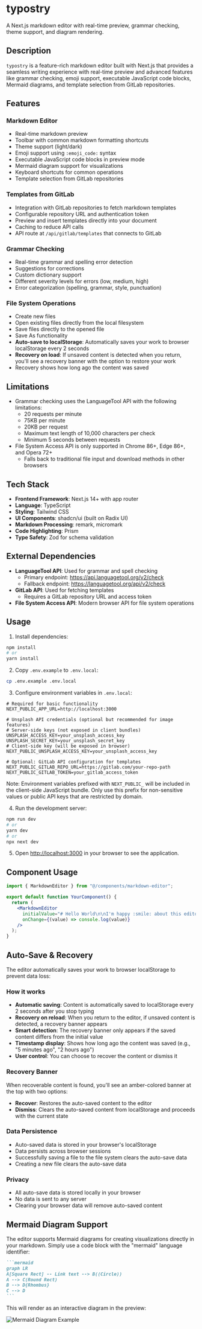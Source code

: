 # typostry

A Next.js markdown editor with real-time preview, grammar checking, theme support, and diagram rendering.

## Description

`typostry` is a feature-rich markdown editor built with Next.js that provides a seamless writing experience with real-time preview and advanced features like grammar checking, emoji support, executable JavaScript code blocks, Mermaid diagrams, and template selection from GitLab repositories.

## Features

### Markdown Editor
- Real-time markdown preview
- Toolbar with common markdown formatting shortcuts
- Theme support (light/dark)
- Emoji support using `:emoji_code:` syntax
- Executable JavaScript code blocks in preview mode
- Mermaid diagram support for visualizations
- Keyboard shortcuts for common operations
- Template selection from GitLab repositories

### Templates from GitLab
- Integration with GitLab repositories to fetch markdown templates
- Configurable repository URL and authentication token
- Preview and insert templates directly into your document
- Caching to reduce API calls
- API route at `/api/gitlab/templates` that connects to GitLab

### Grammar Checking
- Real-time grammar and spelling error detection
- Suggestions for corrections
- Custom dictionary support
- Different severity levels for errors (low, medium, high)
- Error categorization (spelling, grammar, style, punctuation)

### File System Operations
- Create new files
- Open existing files directly from the local filesystem
- Save files directly to the opened file
- Save As functionality
- **Auto-save to localStorage**: Automatically saves your work to browser localStorage every 2 seconds
- **Recovery on load**: If unsaved content is detected when you return, you'll see a recovery banner with the option to restore your work
- Recovery shows how long ago the content was saved

## Limitations

- Grammar checking uses the LanguageTool API with the following limitations:
  - 20 requests per minute
  - 75KB per minute
  - 20KB per request
  - Maximum text length of 10,000 characters per check
  - Minimum 5 seconds between requests
- File System Access API is only supported in Chrome 86+, Edge 86+, and Opera 72+
  - Falls back to traditional file input and download methods in other browsers

## Tech Stack

- **Frontend Framework**: Next.js 14+ with app router
- **Language**: TypeScript
- **Styling**: Tailwind CSS
- **UI Components**: shadcn/ui (built on Radix UI)
- **Markdown Processing**: remark, micromark
- **Code Highlighting**: Prism
- **Type Safety**: Zod for schema validation

## External Dependencies

- **LanguageTool API**: Used for grammar and spell checking
  - Primary endpoint: https://api.languagetool.org/v2/check
  - Fallback endpoint: https://languagetool.org/api/v2/check
- **GitLab API**: Used for fetching templates
  - Requires a GitLab repository URL and access token
- **File System Access API**: Modern browser API for file system operations

## Usage

1. Install dependencies:
```bash
npm install
# or
yarn install
```

2. Copy `.env.example` to `.env.local`:
```bash
cp .env.example .env.local
```

3. Configure environment variables in `.env.local`:
```
# Required for basic functionality
NEXT_PUBLIC_APP_URL=http://localhost:3000

# Unsplash API credentials (optional but recommended for image features)
# Server-side keys (not exposed in client bundles)
UNSPLASH_ACCESS_KEY=your_unsplash_access_key
UNSPLASH_SECRET_KEY=your_unsplash_secret_key
# Client-side key (will be exposed in browser)
NEXT_PUBLIC_UNSPLASH_ACCESS_KEY=your_unsplash_access_key

# Optional: GitLab API configuration for templates
NEXT_PUBLIC_GITLAB_REPO_URL=https://gitlab.com/your-repo-path
NEXT_PUBLIC_GITLAB_TOKEN=your_gitlab_access_token
```

Note: Environment variables prefixed with `NEXT_PUBLIC_` will be included in the client-side JavaScript bundle. Only use this prefix for non-sensitive values or public API keys that are restricted by domain.

4. Run the development server:
```bash
npm run dev
# or
yarn dev
# or
npx next dev
```

5. Open [http://localhost:3000](http://localhost:3000) in your browser to see the application.

## Component Usage

```jsx
import { MarkdownEditor } from "@/components/markdown-editor";

export default function YourComponent() {
  return (
    <MarkdownEditor 
      initialValue="# Hello World\n\nI'm happy :smile: about this editor!"
      onChange={(value) => console.log(value)}
    />
  );
}
```

## Auto-Save & Recovery

The editor automatically saves your work to browser localStorage to prevent data loss:

### How it works
- **Automatic saving**: Content is automatically saved to localStorage every 2 seconds after you stop typing
- **Recovery on reload**: When you return to the editor, if unsaved content is detected, a recovery banner appears
- **Smart detection**: The recovery banner only appears if the saved content differs from the initial value
- **Timestamp display**: Shows how long ago the content was saved (e.g., "5 minutes ago", "2 hours ago")
- **User control**: You can choose to recover the content or dismiss it

### Recovery Banner
When recoverable content is found, you'll see an amber-colored banner at the top with two options:
- **Recover**: Restores the auto-saved content to the editor
- **Dismiss**: Clears the auto-saved content from localStorage and proceeds with the current state

### Data Persistence
- Auto-saved data is stored in your browser's localStorage
- Data persists across browser sessions
- Successfully saving a file to the file system clears the auto-save data
- Creating a new file clears the auto-save data

### Privacy
- All auto-save data is stored locally in your browser
- No data is sent to any server
- Clearing your browser data will remove auto-saved content

## Mermaid Diagram Support

The editor supports Mermaid diagrams for creating visualizations directly in your markdown. Simply use a code block with the "mermaid" language identifier:

````markdown
```mermaid
graph LR
A[Square Rect] -- Link text --> B((Circle))
A --> C(Round Rect)
B --> D{Rhombus}
C --> D
```
````

This will render as an interactive diagram in the preview:

![Mermaid Diagram Example](https://mermaid.ink/img/pako:eNpVjk2LwjAURf_KI6u24JC3GadQcOFGcDcP8nhtA01S8lFxKP3vTRwQZ3X53XNyJjSQCYrQe9a8NuQ7e_0w7TvTXN47pDHVyiVGnXbdYPc85F6R_cLb-JGjx7kdSMOdvSq2cPSdTXIQvMa9CkekRlW0XHuBZyGvQtZS1FJUUEQYUuRoT67NJH_CIkPLbobZYeQxQdGTCZhlIXL-i5bn6XzU4ZnTrS8uhrZQIB84f5s-1FD-8Wdr3V8OVUmV)
